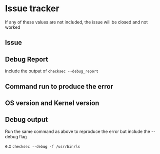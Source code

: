  
# Issue tracker
 If any of these values are not included, the issue will be closed and not worked

## Issue
<!--- Tell us what should happen -->

## Debug Report
include the output of `checksec --debug_report`

## Command run to produce the error
<!--- Provide the exact command run to reproduce the error -->



## OS version and Kernel version
<!--- Include the OS and kernel version -->


## Debug output

Run the same command as above to reproduce the error but include the --debug flag

e.x  `checksec --debug -f /usr/bin/ls`

